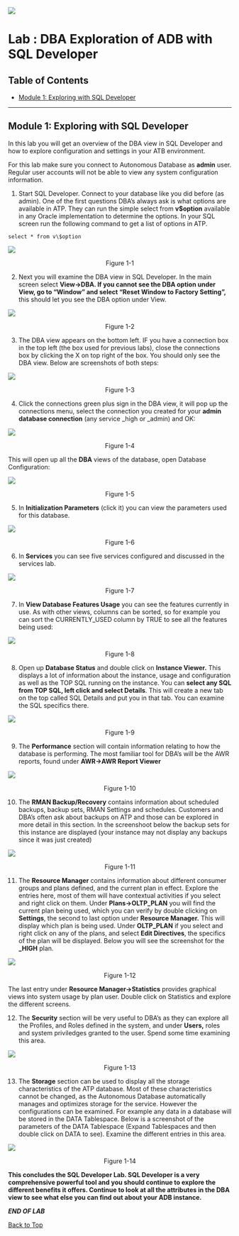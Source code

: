 ![](./media/adbtitle.png)
# Lab :  DBA Exploration of ADB with SQL Developer

## Table of Contents

- [Module 1:  Exploring with SQL Developer](#module-1--exploring-with-sql-developer)
***** 

## Module 1:  Exploring with SQL Developer

In this lab you will get an overview of the DBA view in SQL Developer and how to
explore configuration and settings in your ATB environment.

For this lab make sure you connect to Autonomous Database as **admin** user.
Regular user accounts will not be able to view any system configuration
information.

1. Start SQL Developer. Connect to your database like you did before (as admin).
One of the first questions DBA’s always ask is what options are available in
ATP. They can run the simple select from **v\$option** available in any Oracle
implementation to determine the options. In your SQL screen run the following
command to get a list of options in ATP.

```
select * from v\$option
```

![](media/95f22130d2794dc209e0110f766b2fb5.png)
<p align="center">Figure 1-1</p>

2. Next you will examine the DBA view in SQL Developer. In the main screen select
**View-\>DBA. If you cannot see the DBA option under View, go to “Window” and
select “Reset Window to Factory Setting”,** this should let you see the DBA
option under View.

![](media/a4e987ffc3cf0930c96348f6b9965214.png)
<p align="center">Figure 1-2</p>

3. The DBA view appears on the bottom left. IF you have a connection box in the top
left (the box used for previous labs), close the connections box by clicking the
X on top right of the box. You should only see the DBA view. Below are
screenshots of both steps:

![](media/3717a4021a216e02b02233fe2492c7f2.png)
<p align="center">Figure 1-3</p>

4.  Click the connections green plus sign in the DBA view, it will pop up the
connections menu, select the connection you created for your **admin database
connection**
 (any service \_high or \_admin) and OK:

![](media/03eff2af47a98bab1260915d5c37f659.png)
<p align="center">Figure 1-4</p>

This will open up all the **DBA** views of the database, open Database
Configuration:

![](media/ebbc8a8a5aa50b50b7b3aa4dbed90ef1.png)
<p align="center">Figure 1-5</p>

5. In **Initialization Parameters** (click it) you can view the parameters used for
this database.

![](media/a2478beab826088901fb775e0acb0ebf.png)
<p align="center">Figure 1-6</p>

6.  In **Services** you can see five services configured and discussed in the
services lab.

![](media/b1c756a1ad650d253802b07208fa7a9a.png)
<p align="center">Figure 1-7</p>

7. In **View Database Features Usage** you can see the features currently in use.
As with other views, columns can be sorted, so for example you can sort the
CURRENTLY_USED column by TRUE to see all the features being used:

![](media/7e6b836e9f3b8f6781ed545b2385b158.png)
<p align="center">Figure 1-8</p>

8. Open up **Database Status** and double click on **Instance Viewer.** This
displays a lot of information about the instance, usage and configuration as
well as the TOP SQL running on the instance. You can **select any SQL from TOP
SQL, left click and select Details**. This will create a new tab on the top
called SQL Details and put you in that tab. You can examine the SQL specifics
there.

![](media/a9db1b0611fb38ec2a34919c10676cb7.png)
<p align="center">Figure 1-9</p>

9. The **Performance** section will contain information relating to how the
database is performing. The most familiar tool for DBA’s will be the AWR
reports, found under **AWR-\>AWR Report Viewer**

![](media/f320dc357698e43cb49167a7b88c6652.png)
<p align="center">Figure 1-10</p>

10. The **RMAN Backup/Recovery** contains information about scheduled backups,
backup sets, RMAN Settings and schedules. Customers and DBA’s often ask about
backups on ATP and those can be explored in more detail in this section. In the
screenshoot below the backup sets for this instance are displayed (your instance
may not display any backups since it was just created)

![](media/c1b43e3b7481ef1212b202e959f6861d.png)
<p align="center">Figure 1-11</p>

11. The **Resource Manager** contains information about different consumer groups
and plans defined, and the current plan in effect. Explore the entries here,
most of them will have contextual activities if you select and right click on
them. Under **Plans-\>OLTP_PLAN** you will find the current plan being used,
which you can verify by double clicking on **Settings**, the second to last
option under **Resource Manager.** This will display which plan is being used.
Under **OLTP_PLAN** if you select and right click on any of the plans, and
select **Edit Directives**, the specifics of the plan will be displayed. Below
you will see the screenshot for the **\_HIGH** plan.

![](media/804725f72580eac6209ea5e79300bd21.png)
<p align="center">Figure 1-12</p>

The last entry under **Resource Manager-\>Statistics** provides graphical views
into system usage by plan user. Double click on Statistics and explore the
different screens.

12. The **Security** section will be very useful to DBA’s as they can explore all
the Profiles, and Roles defined in the system, and under **Users,** roles and
system priviledges granted to the user. Spend some time examining this area.

![](media/dab2281d80c02a668aae311babeb2816.png)
<p align="center">Figure 1-13</p>

13. The **Storage** section can be used to display all the storage characteristics
of the ATP database. Most of these characteristics cannot be changed, as the
Autonomous Database automatically manages and optimizes storage for the service.
However the configurations can be examined. For example any data in a database
will be stored in the DATA Tablespace. Below is a screenshot of the parameters
of the DATA Tablespace (Expand Tablespaces and then double click on DATA to
see). Examine the different entries in this area.

![](media/30429692aa1e3208160eaed105810d2e.png)
<p align="center">Figure 1-14</p>

**This concludes the SQL Developer Lab. SQL Developer is a very comprehensive
powerful tool and you should continue to explore the different benefits it
offers. Continue to look at all the attributes in the DBA view to see what else
you can find out about your ADB instance.**

***END OF LAB***

[Back to Top](#table-of-contents)   

